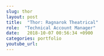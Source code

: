```yaml
---
slug: thor
layout: post
title:  "Thor: Ragnarok Theatrical"
role:  "Technical Account Manager"
date:   2018-10-07 00:56:34 +0900
categories: portfolio
youtube_url:
---
```


